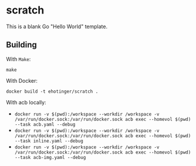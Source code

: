 # scratch

This is a blank Go "Hello World" template.

## Building

With `Make`:

`make`

With Docker:

`docker build -t ehotinger/scratch .`

With acb locally:

- `docker run -v $(pwd):/workspace --workdir /workspace -v /var/run/docker.sock:/var/run/docker.sock acb exec --homevol $(pwd) --task acb.yaml --debug`
- `docker run -v $(pwd):/workspace --workdir /workspace -v /var/run/docker.sock:/var/run/docker.sock acb exec --homevol $(pwd) --task inline.yaml --debug`
- `docker run -v $(pwd):/workspace --workdir /workspace -v /var/run/docker.sock:/var/run/docker.sock acb exec --homevol $(pwd) --task acb-img.yaml --debug`